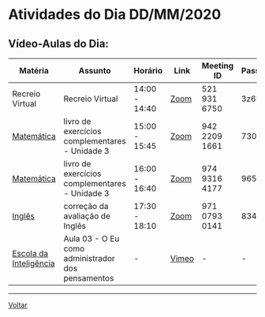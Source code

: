 # Atividades do Dia DD/MM/2020

## Vídeo-Aulas do Dia:

| Matéria | Assunto |Horário | Link | Meeting ID | Password |
|---------|---------|--------|------|------------|----------|
| Recreio Virtual | Recreio Virtual | 14:00 - 14:40 | [Zoom](https://zoom.us/j/5219316750?pwd=SnpGSFo5NDJsbmRtTWxldEQyV2ZLdz09) | 521 931 6750 | 3z6DG9 |
| [Matemática](#matemática) | livro de exercícios complementares - Unidade 3 | 15:00 - 15:45 | [Zoom](https://zoom.us/j/94222091661?pwd=emdHckJDY2x2NEx4K25CK2NLbUtOQT09) | 942 2209 1661 | 730817 |
| [Matemática](#matemática) | livro de exercícios complementares - Unidade 3 | 16:00 - 16:40 | [Zoom](https://zoom.us/j/97493164177?pwd=Ync1eXVmdE5QOUJvTDhaWEgwL21MUT09) | 974 9316 4177 | 965252 |
| [Inglês](#inglês) | correção da avaliação de Inglês | 17:30 - 18:10 | [Zoom](https://zoom.us/j/97107930141?pwd=dE5FcFNEMDZycXpQV3dENEJueVVTdz09) | 971 0793 0141 | 834656 | 
| [Escola da Inteligência](#escola-da-inteligência) | Aula 03 - O Eu como administrador dos pensamentos | - | [Vimeo](https://vimeo.com/401917359/3634fc4698) | - | - | 



---
[Voltar](index.md)


[plataforma AVA]: https://poliedro-ava.azurewebsites.net
